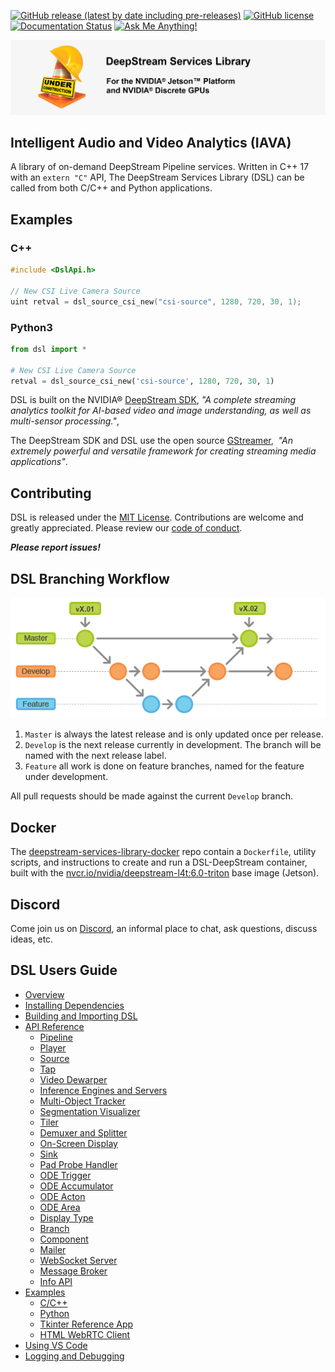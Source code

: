 [![GitHub release (latest by date including pre-releases)](https://img.shields.io/github/v/release/prominenceai/deepstream-services-library?include_prereleases)](https://github.com/canammex-tech/deepstream-services-library/releases)
[![GitHub license](https://img.shields.io/github/license/Naereen/StrapDown.js.svg)](https://github.com/prominenceai/deepstream-services-library/blob/master/LICENSE)
[![Documentation Status](https://readthedocs.org/projects/ansicolortags/badge/?version=latest)](https://github.com/prominenceai/deepstream-services-library/blob/master/docs/overview.md)
[![Ask Me Anything!](https://img.shields.io/badge/Ask%20me-anything-1abc9c.svg)](https://github.com/prominenceai/deepstream-services-library/issues/new/choose)

![](/Images/under-construction.png)

## Intelligent Audio and Video Analytics (IAVA)
A library of on-demand DeepStream Pipeline services. Written in C++ 17 with an `extern "C"` API, The DeepStream Services Library (DSL) can be called from both C/C++ and Python applications.

## Examples

### C++

```C++
#include <DslApi.h>

// New CSI Live Camera Source
uint retval = dsl_source_csi_new("csi-source", 1280, 720, 30, 1);
```

### Python3

```Python
from dsl import *

# New CSI Live Camera Source
retval = dsl_source_csi_new('csi-source', 1280, 720, 30, 1)
```

DSL is built on the NVIDIA® [DeepStream SDK](https://developer.nvidia.com/deepstream-sdk), _"A complete streaming analytics toolkit for AI-based video and image understanding, as well as multi-sensor processing."_,

The DeepStream SDK and DSL use the open source [GStreamer](https://gstreamer.freedesktop.org/),  _"An extremely powerful and versatile framework for creating streaming media applications"_.

## Contributing

DSL is released under the [MIT License](LICENSE). Contributions are welcome and greatly appreciated. Please review our [code of conduct](/CODE_OF_CONDUCT.md).

***Please report issues!***

## DSL Branching Workflow

![DSL Git Branching Workflow](/Images/dsl-branching-workflow.png)

1. `Master` is always the latest release and is only updated once per release.
2. `Develop` is the next release currently in development. The branch will be named with the next release label.
3. `Feature` all work is done on feature branches, named for the feature under development. 

All pull requests should be made against the current `Develop` branch.

## Docker
The [deepstream-services-library-docker](https://github.com/prominenceai/deepstream-services-library-docker) repo contain a `Dockerfile`, utility scripts, and instructions to create and run a DSL-DeepStream container, built with the [nvcr.io/nvidia/deepstream-l4t:6.0-triton](https://docs.nvidia.com/metropolis/deepstream/dev-guide/text/DS_docker_containers.html#id2) base image (Jetson).

## Discord
Come join us on [Discord](https://discord.gg/MJvY9jjpAK), an informal place to chat, ask questions, discuss ideas, etc.

## DSL Users Guide

* [Overview](/docs/overview.md)
* [Installing Dependencies](/docs/installing-dependencies.md)
* [Building and Importing DSL](/docs/building-dsl.md)
* [API Reference](/docs/api-reference-list.md)
  * [Pipeline](/docs/api-pipeline.md)
  * [Player](/docs/api-player.md)
  * [Source](/docs/api-source.md)
  * [Tap](/docs/api-tap.md)
  * [Video Dewarper](/docs/api-dewarper.md)
  * [Inference Engines and Servers](/docs/api-infer.md)
  * [Multi-Object Tracker](/docs/api-tracker.md)
  * [Segmentation Visualizer](/docs/api-segvisual.md)
  * [Tiler](/docs/api-tiler.md)
  * [Demuxer and Splitter](/docs/api-tee.md)
  * [On-Screen Display](/docs/api-osd.md)
  * [Sink](/docs/api-sink.md)
  * [Pad Probe Handler](/docs/api-pph.md)
  * [ODE Trigger](/docs/api-ode-trigger.md)
  * [ODE Accumulator](/docs/api-ode-accumulator.md)
  * [ODE Acton](/docs/api-ode-action.md)
  * [ODE Area](/docs/api-ode-area.md)
  * [Display Type](/docs/api-display-type.md)
  * [Branch](/docs/api-branch.md)
  * [Component](/docs/api-component.md)
  * [Mailer](/docs/api-mailer.md)
  * [WebSocket Server](/docs/api-ws-server.md)
  * [Message Broker](/docs/api-msg-broker.md)
  * [Info API](/docs/api-info.md)
* [Examples](/docs/examples.md)
  * [C/C++](/docs/examples-cpp.md)
  * [Python](/docs/examples-python.md)
  * [Tkinter Reference App](/docs/examples-tkinter.md)
  * [HTML WebRTC Client](/docs/examples-webrtc-html.md)
* [Using VS Code](/docs/vscode.md)
* [Logging and Debugging](/docs/debugging-dsl.md)
